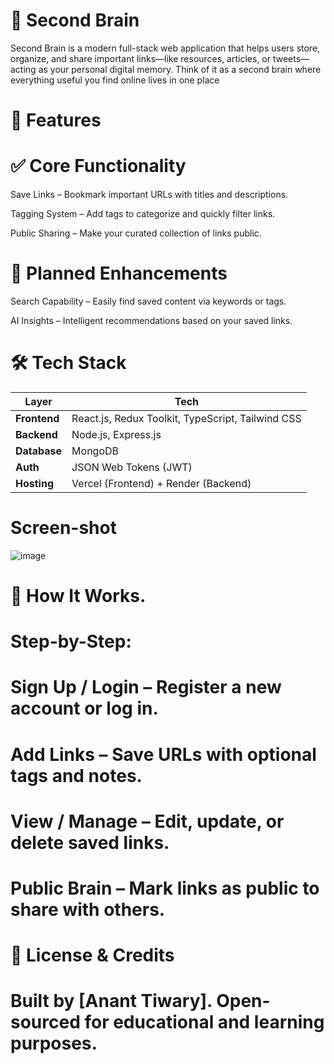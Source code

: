 # 🧠 Second Brain
Second Brain is a modern full-stack web application that helps users store, organize, and share important links—like resources, articles, or tweets—acting as your personal digital memory. Think of it as a second brain where everything useful you find online lives in one place


# 🚀 Features
# ✅ Core Functionality
Save Links – Bookmark important URLs with titles and descriptions.

Tagging System – Add tags to categorize and quickly filter links.

Public Sharing – Make your curated collection of links public.

# 🔮 Planned Enhancements

Search Capability – Easily find saved content via keywords or tags.

AI Insights – Intelligent recommendations based on your saved links.


# 🛠️ Tech Stack

| Layer        | Tech                                              |
| ------------ | ------------------------------------------------- |
| **Frontend** | React.js, Redux Toolkit, TypeScript, Tailwind CSS |
| **Backend**  | Node.js, Express.js                               |
| **Database** | MongoDB                                           |
| **Auth**     | JSON Web Tokens (JWT)                             |
| **Hosting**  | Vercel (Frontend) + Render (Backend)              |

# Screen-shot

![image](https://github.com/user-attachments/assets/710e6502-7116-4d43-91af-35ce35578318)



# 🧪 How It Works.

# Step-by-Step:

# Sign Up / Login – Register a new account or log in.

# Add Links – Save URLs with optional tags and notes.

# View / Manage – Edit, update, or delete saved links.

# Public Brain – Mark links as public to share with others.



# 🧠 License & Credits

# Built by [Anant Tiwary]. Open-sourced for educational and learning purposes.


